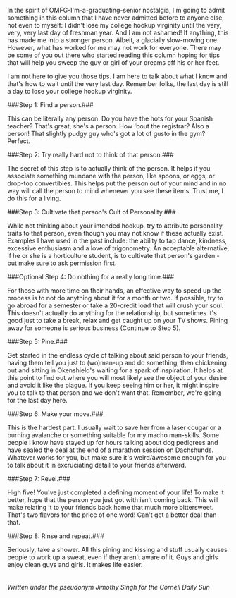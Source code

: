 <!-- layout: post
title: Do As I Say, Not As I Do
categories: 
- humor
-->
In the spirit of OMFG-I'm-a-graduating-senior nostalgia, I'm going to admit something in this column that I have never admitted before to anyone else, not even to myself: I didn't lose my college hookup virginity until the very, very, very last day of freshman year. And I am not ashamed! If anything, this has made me into a stronger person. Albeit, a glacially slow-moving one.  However, what has worked for me may not work for everyone.  There may be some of you out there who started reading this column hoping for tips that will help you sweep the guy or girl of your dreams off his or her feet. 

I am not here to give you those tips. I am here to talk about what I know and that's how to wait until the very last day. Remember folks, the last day is still a day to lose your college hookup virginity. 
<!-- more -->
###Step 1: Find a person.###

This can be literally any person. Do you have the hots for your Spanish teacher? That's great, she's a person.  How 'bout the registrar? Also a person! That slightly pudgy guy who's got a lot of gusto in the gym? Perfect.

###Step 2: Try really hard not to think of that person.###

The secret of this step is to actually think of the person. It helps if you associate something mundane with the person, like spoons, or eggs, or drop-top convertibles. This helps put the person out of your mind and in no way will call the person to mind whenever you see these items. Trust me, I do this for a living. 

###Step 3: Cultivate that person's Cult of Personality.###

While not thinking about your intended hookup, try to attribute personality traits to that person, even though you may not know if these actually exist. Examples I have used in the past include: the ability to tap dance, kindness, excessive enthusiasm and a love of trigonometry.  An acceptable alternative, if he or she is a horticulture student, is to cultivate that person's garden - but make sure to ask permission first. 

###Optional Step 4: Do nothing for a really long time.###

For those with more time on their hands, an effective way to speed up the process is to not do anything about it for a month or two. If possible, try to go abroad for a semester or take a 20-credit load that will crush your soul.  This doesn't actually do anything for the relationship, but sometimes it's good just to take a break, relax and get caught up on your TV shows.  Pining away for someone is serious business (Continue to Step 5). 

###Step 5: Pine.###

Get started in the endless cycle of talking about said person to your friends, having them tell you just to (wo)man-up and do something, then chickening out and sitting in Okenshield's waiting for a spark of inspiration. It helps at this point to find out where you will most likely see the object of your desire and avoid it like the plague. If you keep seeing him or her, it might inspire you to talk to that person and we don't want that.  Remember, we're going for the last day here.

###Step 6: Make your move.###

This is the hardest part. I usually wait to save her from a laser cougar or a burning avalanche or something suitable for my macho man-skills. Some people I know have stayed up for hours talking about dog pedigrees and have sealed the deal at the end of a marathon session on Dachshunds. Whatever works for you, but make sure it's weird/awesome enough for you to talk about it in excruciating detail to your friends afterward.

###Step 7: Revel.###

High five! You've just completed a defining moment of your life! To make it better, hope that the person you just got with isn't coming back. This will make relating it to your friends back home that much more bittersweet. That's two flavors for the price of one word!  Can't get a better deal than that. 

###Step 8: Rinse and repeat.###

Seriously, take a shower. All this pining and kissing and stuff usually causes people to work up a sweat, even if they aren't aware of it. Guys and girls enjoy clean guys and girls. It makes life easier. 
<br/><br/><br/>
*Written under the pseudonym Jimothy Singh for the Cornell Daily Sun*